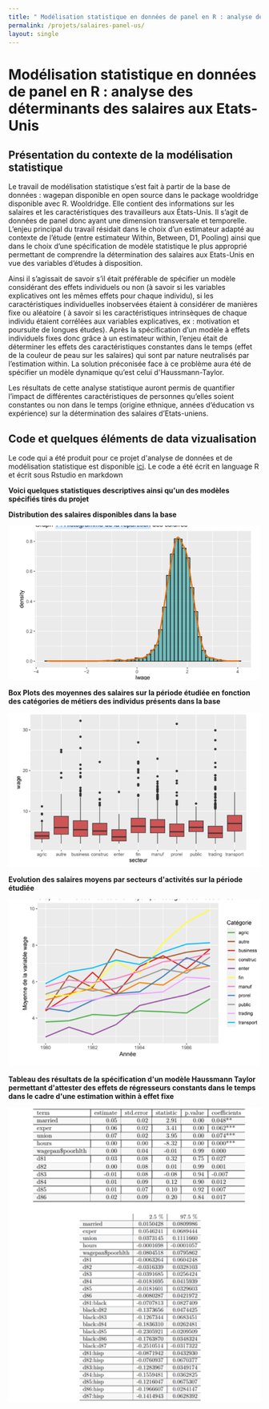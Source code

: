 ```yaml
---
title: " Modélisation statistique en données de panel en R : analyse des déterminants des salaires aux Etats-Unis"
permalink: /projets/salaires-panel-us/
layout: single
---
```




# Modélisation statistique en données de panel en R : analyse des déterminants des salaires aux Etats-Unis

## Présentation du contexte de la modélisation statistique

Le travail de modélisation statistique s’est fait à partir de la base de données : wagepan disponible en open source dans le package wooldridge disponible avec R. Wooldridge. Elle contient des informations sur les salaires et les caractéristiques des travailleurs aux États-Unis. Il s’agit de données de panel donc ayant une dimension transversale et temporelle. L’enjeu principal du travail résidait dans le choix d’un estimateur adapté au contexte de l’étude (entre estimateur Within, Between, D1, Pooling) ainsi que dans le choix d’une spécification de modèle statistique le plus approprié permettant de comprendre la détermination des salaires aux Etats-Unis en vue des variables d’études à disposition.

Ainsi il s’agissait de savoir s’il était préférable de spécifier un modèle considérant des effets individuels ou non (à savoir si les variables explicatives ont les mêmes effets pour chaque individu), si les caractéristiques individuelles inobservées étaient à considérer de manières fixe ou aléatoire ( à savoir si les caractéristiques intrinsèques de chaque individu étaient corrélées aux variables explicatives, ex : motivation et poursuite de longues études). Après la spécification d’un modèle à effets individuels fixes donc grâce à un estimateur within, l’enjeu était de déterminer les effets des caractéristiques constantes dans le temps (effet de la couleur de peau sur les salaires) qui sont par nature neutralisés par l’estimation within. La solution préconisée face à ce problème aura été de spécifier un modèle dynamique qu’est celui d'Haussmann-Taylor.

Les résultats de cette analyse statistique auront permis de quantifier l’impact de différentes caractéristiques de personnes qu’elles soient constantes ou non dans le temps (origine ethnique, années d‘éducation vs expérience) sur la détermination des salaires d’Etats-uniens. 

## Code et quelques éléments de data vizualisation

Le code qui a été produit pour ce projet d'analyse de données et de modélisation statistique est disponible [ici](../asset/Panel_analysis_educ_USA/notebooks/3.Code%20en%20R%20pour%20la%20re%CC%81alisation%20de%20la%20mode%CC%81lisation%20statistique.rmd). Le code a été écrit en language R et écrit sous Rstudio en markdown

**Voici quelques statistiques descriptives ainsi qu'un des modèles spécifiés tirés du projet**

**Distribution des salaires disponibles dans la base**

![](../asset/Panel_analysis_educ_USA/images/Distribution%20des%20salaires%20disponibles%20dans%20la%20base%20%20.png)

**Box Plots des moyennes des salaires sur la période étudiée en fonction des catégories de métiers des individus présents dans la base**

![](../asset/Panel_analysis_educ_USA/images/Box%20Plots%20des%20moyennes%20des%20salaires%20sur%20la%20pe%CC%81riode%20e%CC%81tudie%CC%81e%20en%20fonction%20des%20cate%CC%81gories%20de%20me%CC%81tiers%20des%20individus%20pre%CC%81sents%20dans%20la%20base%20%20.png)

**Evolution des salaires moyens par secteurs d'activités sur la période étudiée**

![](../asset/Panel_analysis_educ_USA/images/Evolution%20des%20salaires%20moyens%20par%20secteurs%20d%E2%80%99activite%CC%81s%20sur%20la%20pe%CC%81riode%20e%CC%81tudie%CC%81e%20%20.png)

**Tableau des résultats de la spécification d'un modèle Haussmann Taylor permettant d'attester des effets de régresseurs constants dans le temps dans le cadre d'une estimation within à effet fixe**

![](../asset/Panel_analysis_educ_USA/images/re%CC%81sultats%20de%20la%20spe%CC%81cification%20d%E2%80%99un%20mode%CC%80le%20Haussmann%20Taylor.png)
